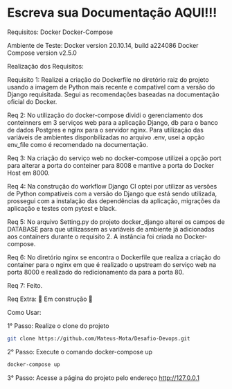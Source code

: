 # Escreva sua Documentação AQUI!!!

Requisitos:
Docker
Docker-Compose

Ambiente de Teste:
Docker version 20.10.14, build a224086
Docker Compose version v2.5.0

Realização dos Requisitos:

Requisito 1:
Realizei a criação do Dockerfile no diretório raiz do projeto usando a imagem de Python mais recente e compatível com a versão do Django requisitada.
Segui as recomendações baseadas na documentação oficial do Docker.

Req 2:
No utilização do docker-compose dividi o gerenciamento dos conteinners em 3 serviços web para a aplicação Django, db para o banco de dados Postgres e nginx para o servidor nginx.
Para utilização das variáveis de ambientes disponbilizadas no arquivo .env, usei a opção env_file como é recomendado na documentação.

Req 3:
Na criação do serviço web no docker-compose utilizei a opção port para alterar a porta do conteiner para 8008 e mantive a porta do Docker Host em 8000.

Req 4: Na construção do workflow Django CI optei por utilizar as versões de Python compatíveis com a versão do Django que está sendo utilizada, prossegui com a instalação das dependências da aplicação, migrações da aplicação e testes com pytest e black.

Req 5:
No arquivo Setting.py do projeto docker_django alterei os campos de DATABASE para que utilizassem as variáveis de ambiente já adicionadas aos containers durante o requisito 2. A instância foi criada no Docker-compose.

Req 6:
No diretório nginx se encontra o Dockerfile que realiza a criação do container para o nginx em que é realizado o upstream do serviço web na porta 8000 e realizado do redicionamento da para a porta 80.

Req 7: Feito.

Req Extra: :construction: Em construção :construction:


Como Usar:

1° Passo: Realize o clone do projeto

~~~bash
git clone https://github.com/Mateus-Mota/Desafio-Devops.git
~~~

2° Passo: Execute o comando docker-compose up
~~~bash
docker-compose up
~~~

3° Passo: Acesse a página do projeto pelo endereço http://127.0.0.1
